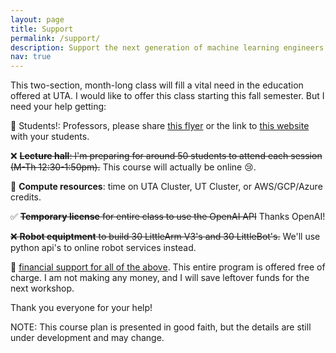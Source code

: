 ```yaml
---
layout: page
title: Support
permalink: /support/
description: Support the next generation of machine learning engineers on their learning endevour.
nav: true
---
```


This two-section, month-long class will fill a vital need in the education offered at UTA. I would like to offer this class starting this fall semester. But I need your help getting:

🔲 Students!: Professors, please share [this flyer](https://github.com/JacobFV/Artificial-Intelligence-Principle-and-Practice/raw/site/assets/flyer/ai_course_flyer.pdf) or the link to [this website](https://jacobfv.github.io/Artificial-Intelligence-Principle-and-Practice/) with your students.

❌ ~~**Lecture hall**: I'm preparing for around 50 students to attend each session (M-Th 12:30-1:50pm).~~ This course will actually be online 😢.

🔲 **Compute resources**: time on UTA Cluster, UT Cluster, or AWS/GCP/Azure credits.

✅ ~~**Temporary license** for entire class to use the OpenAI API~~ Thanks OpenAI!

~~❌ **Robot equiptment** to build 30 LittleArm V3's and 30 LittleBot's.~~ We'll use python api's to online robot services instead.

🔲 [financial support for all of the above](https://github.com/JacobFV/Artificial-Intelligence-Principle-and-Practice). This entire program is offered free of charge. I am not making any money, and I will save leftover funds for the next workshop.

Thank you everyone for your help!

NOTE: This course plan is presented in good faith, but the details are still under development and may change.